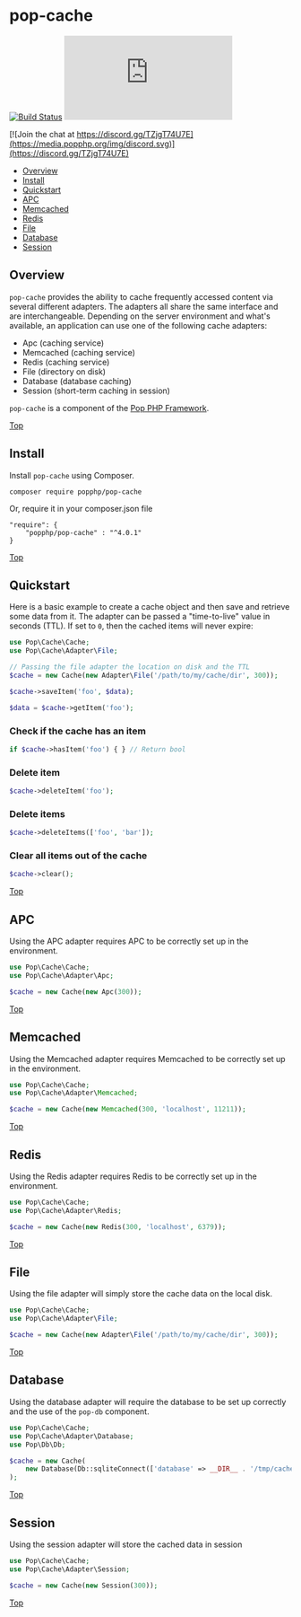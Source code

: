 pop-cache
=========

[![Build Status](https://github.com/popphp/pop-cache/workflows/phpunit/badge.svg)](https://github.com/popphp/pop-cache/actions)
[![Coverage Status](http://cc.popphp.org/coverage.php?comp=pop-cache)](http://cc.popphp.org/pop-cache/)

[![Join the chat at https://discord.gg/TZjgT74U7E](https://media.popphp.org/img/discord.svg)](https://discord.gg/TZjgT74U7E)

* [Overview](#overview)
* [Install](#install)
* [Quickstart](#quickstart)
* [APC](#apc)
* [Memcached](#memcached)
* [Redis](#redis)
* [File](#file)
* [Database](#database)
* [Session](#session)

Overview
--------
`pop-cache` provides the ability to cache frequently accessed content via several different adapters.
The adapters all share the same interface and are interchangeable. Depending on the server environment
and what's available, an application can use one of the following cache adapters:

* Apc (caching service)
* Memcached (caching service)
* Redis (caching service)
* File (directory on disk)
* Database (database caching)
* Session (short-term caching in session)

`pop-cache` is a component of the [Pop PHP Framework](https://www.popphp.org/).

[Top](#pop-cache)

Install
-------

Install `pop-cache` using Composer.

    composer require popphp/pop-cache

Or, require it in your composer.json file

    "require": {
        "popphp/pop-cache" : "^4.0.1"
    }

[Top](#pop-cache)

Quickstart
----------

Here is a basic example to create a cache object and then save and retrieve some data from it.
The adapter can be passed a "time-to-live" value in seconds (TTL). If set to `0`, then the cached
items will never expire:

```php
use Pop\Cache\Cache;
use Pop\Cache\Adapter\File;

// Passing the file adapter the location on disk and the TTL
$cache = new Cache(new Adapter\File('/path/to/my/cache/dir', 300));

$cache->saveItem('foo', $data);

$data = $cache->getItem('foo');
```

### Check if the cache has an item

```php
if $cache->hasItem('foo') { } // Return bool
```

### Delete item

```php
$cache->deleteItem('foo');
```

### Delete items

```php
$cache->deleteItems(['foo', 'bar']);
```

### Clear all items out of the cache

```php
$cache->clear();
```

[Top](#pop-cache)

APC
---

Using the APC adapter requires APC to be correctly set up in the environment.

```php
use Pop\Cache\Cache;
use Pop\Cache\Adapter\Apc;

$cache = new Cache(new Apc(300));
```

[Top](#pop-cache)

Memcached
---------

Using the Memcached adapter requires Memcached to be correctly set up in the environment.

```php
use Pop\Cache\Cache;
use Pop\Cache\Adapter\Memcached;

$cache = new Cache(new Memcached(300, 'localhost', 11211));
```

[Top](#pop-cache)

Redis
-----

Using the Redis adapter requires Redis to be correctly set up in the environment.

```php
use Pop\Cache\Cache;
use Pop\Cache\Adapter\Redis;

$cache = new Cache(new Redis(300, 'localhost', 6379));
```

[Top](#pop-cache)

File
----

Using the file adapter will simply store the cache data on the local disk.

```php
use Pop\Cache\Cache;
use Pop\Cache\Adapter\File;

$cache = new Cache(new Adapter\File('/path/to/my/cache/dir', 300));
```

[Top](#pop-cache)

Database
--------

Using the database adapter will require the database to be set up correctly and the use of
the `pop-db` component.

```php
use Pop\Cache\Cache;
use Pop\Cache\Adapter\Database;
use Pop\Db\Db;

$cache = new Cache(
    new Database(Db::sqliteConnect(['database' => __DIR__ . '/tmp/cache.sqlite']), 300)
);
```

[Top](#pop-cache)

Session
-------

Using the session adapter will store the cached data in session

```php
use Pop\Cache\Cache;
use Pop\Cache\Adapter\Session;

$cache = new Cache(new Session(300));
```

[Top](#pop-cache)
